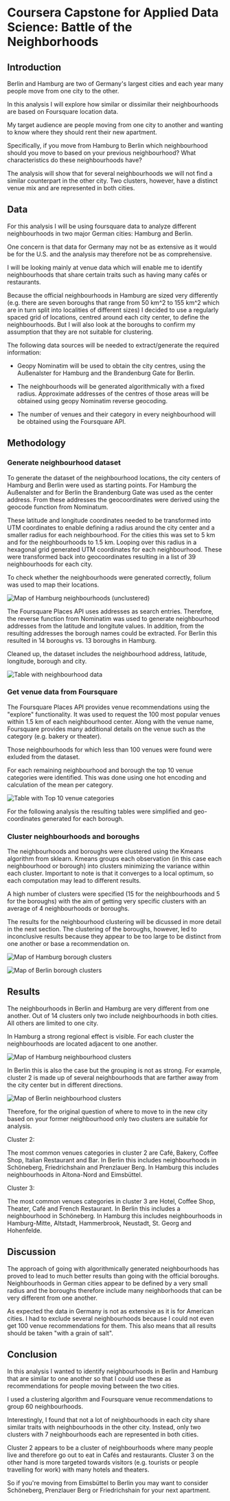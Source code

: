 # Coursera Capstone for Applied Data Science: Battle of the Neighborhoods

## Introduction

Berlin and Hamburg are two of Germany's largest cities and each year many people move from one city to the other.

In this analysis I will explore how similar or dissimilar their neighbourhoods are based on Foursquare location data.

My target audience are people moving from one city to another and wanting to know where they should rent their new apartment.

Specifically, if you move from Hamburg to Berlin which neighbourhood should you move to based on your previous neighbourhood? What characteristics do these neighbourhoods have?

The analysis will show that for several neighbourhoods we will not find a similar counterpart in the other city. Two clusters, however, have a distinct venue mix and are represented in both cities.

## Data

For this analysis I will be using foursquare data to analyze different neighbourhoods in two major German cities: Hamburg and Berlin.

One concern is that data for Germany may not be as extensive as it would be for the U.S. and the analysis may therefore not be as comprehensive.

I will be looking mainly at venue data which will enable me to identify neighbourhoods that share certain traits such as having many cafés or restaurants.

Because the official neighbourhoods in Hamburg are sized very differently (e.g. there are seven boroughs that range from 50 km^2 to 155 km^2 which are in turn split into localities of different sizes) I decided to use a regularly spaced grid of locations, centred around each city center, to define the neighbourhoods. But I will also look at the boroughs to confirm my assumption that they are not suitable for clustering.

The following data sources will be needed to extract/generate the required information:

* Geopy Nominatim will be used to obtain the city centres, using the Außenalster for Hamburg and the Brandenburg Gate for Berlin.

* The neighbourhoods will be generated algorithmically with a fixed radius. Approximate addresses of the centres of those areas will be obtained using geopy Nominatim reverse geocoding.

* The number of venues and their category in every neighbourhood will be obtained using the Foursquare API.

## Methodology

### Generate neighbourhood dataset

To generate the dataset of the neighbourhood locations, the city centers of Hamburg and Berlin were used as starting points. For Hamburg the Außenalster and for Berlin the Brandenburg Gate was used as the center address. From these addresses the geocoordinates were derived using the geocode function from Nominatum.

These latitude and longitude coordinates needed to be transformed into UTM coordinates to enable defining a radius around the city center and a smaller radius for each neighbourhood. For the cities this was set to 5 km and for the neighbourhoods to 1.5 km. Looping over this radius in a hexagonal grid generated UTM coordinates for each neighbourhood. These were transformed back into geocoordinates resulting in a list of 39 neighbourhoods for each city.

To check whether the neighbourhoods were generated correctly, folium was used to map their locations.

![Map of Hamburg neighbourhoods (unclustered)](https://github.com/anneadb/Coursera_Capstone/blob/master/Screenshots/map_hamburg_unclustered.png)

The Foursquare Places API uses addresses as search entries. Therefore, the reverse function from Nominatim was used to generate neighbourhood addresses from the latitude and longitute values. In addition, from the resulting addresses the borough names could be extracted. For Berlin this resulted in 14 boroughs vs. 13 boroughs in Hamburg. 

Cleaned up, the dataset includes the neighbourhood address, latitude, longitude, borough and city.

![Table with neighbourhood data](https://github.com/anneadb/Coursera_Capstone/blob/master/Screenshots/table_neighborhoods.png)

### Get venue data from Foursquare

The Foursquare Places API provides venue recommendations using the "explore" functionality. It was used to request the 100 most popular venues within 1.5 km of each neighbourhood center. Along with the venue name, Foursquare provides many additional details on the venue such as the category (e.g. bakery or theater).

Those neighbourhoods for which less than 100 venues were found were exluded from the dataset.

For each remaining neighbourhood and borough the top 10 venue categories were identified. This was done using one hot encoding and calculation of the mean per category.

![Table with Top 10 venue categories](https://github.com/anneadb/Coursera_Capstone/blob/master/Screenshots/table_top10_categories.png)

For the following analysis the resulting tables were simplified and geo-coordinates generated for each borough.

### Cluster neighbourhoods and boroughs

The neighbourhoods and boroughs were clustered using the Kmeans algorithm from sklearn. Kmeans groups each observation (in this case each neighbourhood or borough) into clusters minimizing the variance within each cluster. Important to note is that it converges to a local optimum, so each computation may lead to different results.

A high number of clusters were specified (15 for the neighbourhoods and 5 for the boroughs) with the aim of getting very specific clusters with an average of 4 neighbourhoods or boroughs.

The results for the neighbourhood clustering will be dicussed in more detail in the next section. The clustering of the boroughs, however, led to inconclusive results because they appear to be too large to be distinct from one another or base a recommendation on.

![Map of Hamburg borough clusters](https://github.com/anneadb/Coursera_Capstone/blob/master/Screenshots/map_hamburg_clustered_b.png)

![Map of Berlin borough clusters](https://github.com/anneadb/Coursera_Capstone/blob/master/Screenshots/map_berlin_clustered_b.png)

## Results

The neighbourhoods in Berlin and Hamburg are very different from one another. Out of 14 clusters only two include neighbourhoods in both cities. All others are limited to one city.

In Hamburg a strong regional effect is visible. For each cluster the neighbourhoods are located adjacent to one another.

![Map of Hamburg neighbourhood clusters](https://github.com/anneadb/Coursera_Capstone/blob/master/Screenshots/map_hamburg_clustered_n.png)

In Berlin this is also the case but the grouping is not as strong. For example, cluster 2 is made up of several neighbourhoods that are farther away from the city center but in different directions.

![Map of Berlin neighbourhood clusters](https://github.com/anneadb/Coursera_Capstone/blob/master/Screenshots/map_berlin_clustered_n.png)

Therefore, for the original question of where to move to in the new city based on your former neighbourhood only two clusters are suitable for analysis.

Cluster 2:

The most common venues categories in cluster 2 are Café, Bakery, Coffee Shop, Italian Restaurant and Bar. In Berlin this includes neighbourhoods in Schöneberg, Friedrichshain and Prenzlauer Berg. In Hamburg this includes neighbourhoods in Altona-Nord and Eimsbüttel.

Cluster 3:

The most common venues categories in cluster 3 are Hotel, Coffee Shop, Theater, Café and French Restaurant. In Berlin this includes a neighbourhood in Schöneberg. In Hamburg this includes neighbourhoods in Hamburg-Mitte, Altstadt, Hammerbrook, Neustadt, St. Georg and Hohenfelde.

## Discussion

The approach of going with algorithmically generated neighbourhoods has proved to lead to much better results than going with the official boroughs. Neighbourhoods in German cities appear to be defined by a very small radius and the boroughs therefore include many neighborhoods that can be very different from one another.

As expected the data in Germany is not as extensive as it is for American cities. I had to exclude several neighbourhoods because I could not even get 100 venue recommendations for them. This also means that all results should be taken "with a grain of salt".

## Conclusion

In this analysis I wanted to identify neighbourhoods in Berlin and Hamburg that are similar to one another so that I could use these as recommendations for people moving between the two cities.

I used a clustering algorithm and Foursquare venue recommendations to group 60 neighbourhoods.

Interestingly, I found that not a lot of neighbourhoods in each city share similar traits with neighbourhoods in the other city. Instead, only two clusters with 7 neighbourhoods each are represented in both cities.

Cluster 2 appears to be a cluster of neighbourhoods where many people live and therefore go out to eat in Cafés and restaurants. Cluster 3 on the other hand is more targeted towards visitors (e.g. tourists or people travelling for work) with many hotels and theaters.

So if you're moving from Eimsbüttel to Berlin you may want to consider Schöneberg, Prenzlauer Berg or Friedrichshain for your next apartment.

